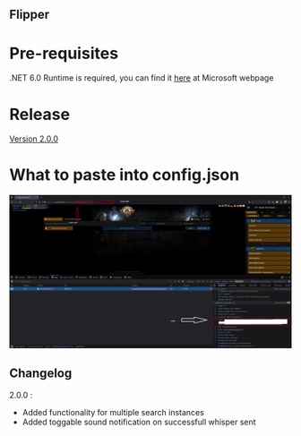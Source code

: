 ## Flipper
# Pre-requisites
.NET 6.0 Runtime is required, you can find it [here](https://dotnet.microsoft.com/en-us/download/dotnet/6.0/runtime?cid=getdotnetcore&os=windows&arch=x64) at Microsoft webpage

# Release
[Version 2.0.0](https://github.com/Zygiell/Flipper/files/14822221/Flipper_v2.0.0.zip)
# What to paste into config.json
![Guide](guide.jpg)

## Changelog
2.0.0 :
- Added functionality for multiple search instances
- Added toggable sound notification on successfull whisper sent
